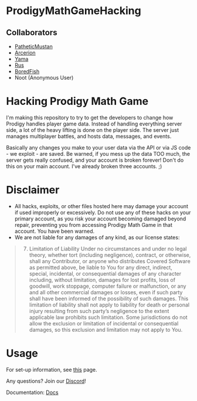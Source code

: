 # ProdigyMathGameHacking

## Collaborators
- [PatheticMustan](https://github.com/PatheticMustan)
- [Arcerion](https://github.com/ArcerionDev)
- [Yama](https://github.com/YamaHacks)
- [Rus](https://github.com/UntrustableRus)
- [BoredFish](https://github.com/BoredFishRE)
- Noot (Anonymous User)

# Hacking Prodigy Math Game

I'm making this repository to try to get the developers to change how Prodigy handles player game data. Instead of handling everything server side, a lot of the heavy lifting is done on the player side. The server just manages multiplayer battles, and hosts data, messages, and events.

Basically any changes you make to your user data via the API or via JS code - we exploit - are saved. Be warned, if you mess up the data TOO much, the server gets really confused, and your account is broken forever! Don't do this on your main account. I've already broken three accounts. ;)

# Disclaimer
- All hacks, exploits, or other files hosted here may damage your account if used improperly or excessively. Do not use any of these hacks on your primary account, as you risk your account becoming damaged beyond repair, preventing you from accessing Prodigy Math Game in that account. You have been warned.
- We are not liable for any damages of any kind, as our license states:
> 7. Limitation of Liability Under no circumstances and under no legal theory, whether tort (including negligence), contract, or otherwise, shall any Contributor, or anyone who distributes Covered Software as permitted above, be liable to You for any direct, indirect, special, incidental, or consequential damages of any character including, without limitation, damages for lost profits, loss of goodwill, work stoppage, computer failure or malfunction, or any and all other commercial damages or losses, even if such party shall have been informed of the possibility of such damages. This limitation of liability shall not apply to liability for death or personal injury resulting from such party’s negligence to the extent applicable law prohibits such limitation. Some jurisdictions do not allow the exclusion or limitation of incidental or consequential damages, so this exclusion and limitation may not apply to You.


# Usage
For set-up information, see [this](https://github.com/Prodigy-Hacking/ProdigyMathGameHacking/wiki/How-to-install-hacks) page.


Any questions? Join our [Discord](https://discord.gg/pmgh)!

Documentation: [Docs](./docs/interfaces/_pixi_d_.pixi.md)
